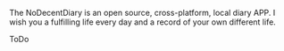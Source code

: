 ﻿The NoDecentDiary is an open source, cross-platform, local diary APP. I wish you a fulfilling life every day and a record of your own different life.

ToDo
